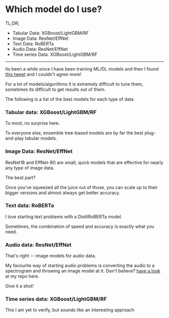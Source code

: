 # Which model do I use?
 
TL;DR;
 
- Tabular Data: XGBoost/LightGBM/RF
- Image Data: ResNet/EffNet
- Text Data: RoBERTa
- Audio Data: ResNet/EffNet
- Time series Data: XGBoost/LightGBM/RF
<hr>
 
Its been a while since I have been training ML/DL models and then I found [this tweet](https://twitter.com/marktenenholtz/status/1501905740813848582?t=P4VjLWug5yUcSG6sKhB5mQ&s=08) and I couldn't agree more!
 
For a lot of models/algorithms it is extremely difficult to tune them, sometimes its difficult to get results out of them.
 
The following is a list of the best models for each type of data
 
### Tabular data: XGBoost/LightGBM/RF
 
To most, no surprise here.
 
To everyone else, ensemble tree-based models are by far the best plug-and-play tabular models.
 
### Image Data: ResNet/EffNet
ResNet18 and EffNet-B0 are small, quick models that are effective for nearly any type of image data.
 
The best part?
 
Once you've squeezed all the juice out of those, you can scale up to their bigger versions and almost always get better accuracy.
 
### Text data: RoBERTa
 
I love starting text problems with a DistilRoBERTa model.
 
Sometimes, the combination of speed and accuracy is exactly what you need.
 
### Audio data: ResNet/EffNet
 
That's right -- image models for audio data.
 
My favourite way of starting audio problems is converting the audio to a spectrogram and throwing an image model at it. Don't believe? [have a look](https://github.com/Sryborg/make_some_noise) at my repo here.
 
Give it a shot!
 
### Time series data: XGBoost/LightGBM/RF
 
This I am yet to verify, but sounds like an interesting approach
